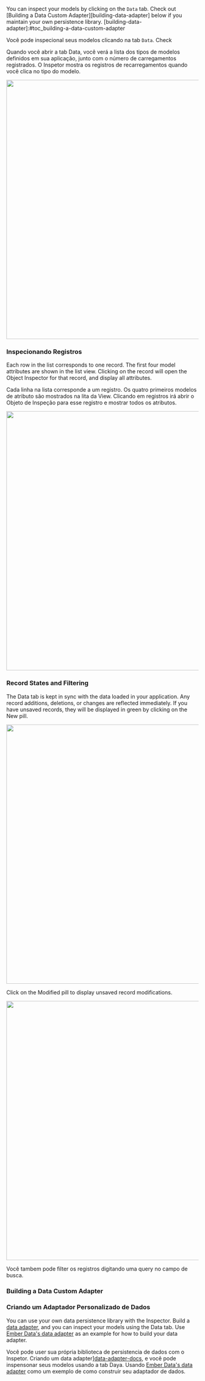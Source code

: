 You can inspect your models by clicking on the `Data` tab. Check out [Building a Data Custom Adapter][building-data-adapter] below if you maintain your own persistence library. 
[building-data-adapter]:#toc_building-a-data-custom-adapter

Você pode inspecional seus modelos clicando na tab `Data`. Check

Quando você abrir a tab Data, você verá a lista dos tipos de modelos definidos em sua aplicação, junto com o número de carregamentos registrados. O Inspetor mostra os registros de recarregamentos quando você clica no tipo do modelo.

<img src="../../images/guides/ember-inspector/data-screenshot.png" width="680"/>

### Inspecionando Registros

Each row in the list corresponds to one record. The first four model attributes are shown in the list view. Clicking on the record will open the Object Inspector for that record, and display all attributes.

Cada linha na lista corresponde a um registro. Os quatro primeiros modelos de atributo são mostrados na lita da View. Clicando em registros irá abrir o Objeto de Inspeção para esse registro e mostrar todos os atributos.

<img src="../../images/guides/ember-inspector/data-object-inspector.png"
width="680"/>

### Record States and Filtering

The Data tab is kept in sync with the data loaded in your application.
Any record additions, deletions, or changes are reflected immediately. If you have unsaved
records, they will be displayed in green by clicking on the New pill.

<img src="../../images/guides/ember-inspector/data-new-records.png"
width="680"/>

Click on the Modified pill to display unsaved record modifications.

<img src="../../images/guides/ember-inspector/data-modified-records.png"
width="680"/>

Você tambem pode filter os registros digitando uma query no campo de busca.

### Building a Data Custom Adapter
### Criando um Adaptador Personalizado de Dados

You can use your own data persistence library with the Inspector. Build a [data adapter][data-adapter-docs], and you can inspect your models
using the Data tab. Use [Ember Data's data adapter][ember-data-data-adapter] as an example for how to build your data adapter.

Você pode user sua própria biblioteca de persistencia de dados com o Inspetor. Criando um data adapter][data-adapter-docs], e você pode inspensonar seus modelos usando a tab Daya. Usando [Ember Data's data adapter][ember-data-data-adapter] como um exemplo de como construir seu adaptador de dados.

[data-adapter-docs]: https://github.com/emberjs/ember.js/blob/3ac2fdb0b7373cbe9f3100bdb9035dd87a849f64/packages/ember-extension-support/lib/data_adapter.js
[ember-data-data-adapter]:https://github.com/emberjs/data/blob/d7988679590bff63f4d92c4b5ecab173bd624ebb/packages/ember-data/lib/system/debug/debug_adapter.js
